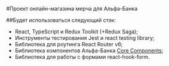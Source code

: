 #Проект онлайн-магазина мерча для Альфа-Банка

##Будет использоваться следующий стэк:

- React, TypeScript и Redux Toolkit (+Redux Saga);
- Инструменты тестирования Jest и react testing library;
- Библиотека для роутинга React Router v6;
- Библиотека компонентов Альфа-Банка [Core Components](https://core-ds.github.io/core-components/master/);
- Библиотека для работы с формами react-hook-form.
